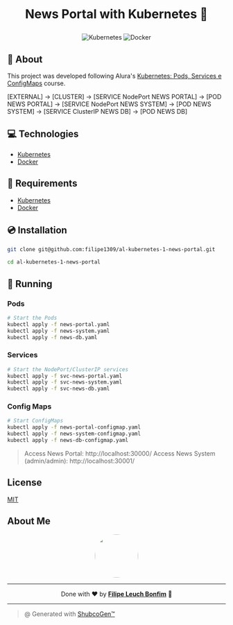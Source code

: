 # <p align="center">News Portal with Kubernetes 📰</p>

<p align="center">
    <img src="https://img.shields.io/badge/Tools-Kubernetes-informational?style=flat-square&logo=kubernetes&color=326CE5" alt="Kubernetes" />
    <img src="https://img.shields.io/badge/Tools-Docker-informational?style=flat-square&logo=docker&color=2496ED" alt="Docker" />
</p>

## 💬 About

This project was developed following Alura's [Kubernetes: Pods, Services e ConfigMaps](https://cursos.alura.com.br/course/kubernetes-pods-services-configmap) course.

[EXTERNAL] -> [CLUSTER]
-> [SERVICE NodePort NEWS PORTAL] -> [POD NEWS PORTAL]
-> [SERVICE NodePort NEWS SYSTEM] -> [POD NEWS SYSTEM] -> [SERVICE ClusterIP NEWS DB] -> [POD NEWS DB]

## :computer: Technologies

- [Kubernetes](https://kubernetes.io/)
- [Docker](https://www.docker.com/)

## :scroll: Requirements

- [Kubernetes](https://kubernetes.io/)
- [Docker](https://www.docker.com/)

## :cd: Installation

```sh
git clone git@github.com:filipe1309/al-kubernetes-1-news-portal.git
```

```sh
cd al-kubernetes-1-news-portal
```

## :runner: Running

### Pods

```sh
# Start the Pods
kubectl apply -f news-portal.yaml
kubectl apply -f news-system.yaml
kubectl apply -f news-db.yaml
```

### Services

```sh
# Start the NodePort/ClusterIP services
kubectl apply -f svc-news-portal.yaml
kubectl apply -f svc-news-system.yaml
kubectl apply -f svc-news-db.yaml
```

### Config Maps

```sh
# Start ConfigMaps
kubectl apply -f news-portal-configmap.yaml
kubectl apply -f news-system-configmap.yaml
kubectl apply -f news-db-configmap.yaml
```

> Access News Portal: http://localhost:30000/
> Access News System (admin/admin): http://localhost:30001/

## License

[MIT](https://choosealicense.com/licenses/mit/)

## About Me

<p align="center">
    <a style="font-weight: bold" href="https://www.linkedin.com/in/filipe1309/">
    <img style="border-radius:50%" width="100px; "src="https://avatars.githubusercontent.com/u/2081014?s=60&v=4"/>
    </a>
</p>

---

<p align="center">
    Done with ♥ by <a style="font-weight: bold" href="https://www.linkedin.com/in/filipe1309/">Filipe Leuch Bonfim</a> 🖖
</p>

---

> @ Generated with [ShubcoGen™](https://github.com/filipe1309/shubcogen)
